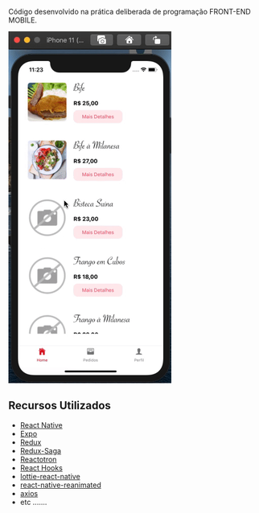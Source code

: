 Código desenvolvido na prática deliberada de programação FRONT-END MOBILE.

<img src="https://github.com/fabionascimento1/reactnative-mobile-delivery-app/blob/master/appdelivery.gif?raw=true" />

## Recursos Utilizados

- [React Native](https://reactnative.dev/)
- [Expo](https://expo.io/)
- [Redux](https://redux.js.org/)
- [Redux-Saga](https://redux-saga.js.org/)
- [Reactotron](https://github.com/infinitered/reactotron)
- [React Hooks](https://reactjs.org/docs/hooks-intro.html)
- [lottie-react-native](https://github.com/react-native-community/lottie-react-native)
- [react-native-reanimated](https://github.com/software-mansion/react-native-reanimated)
- [axios](https://github.com/axios/axios)
- etc .......
